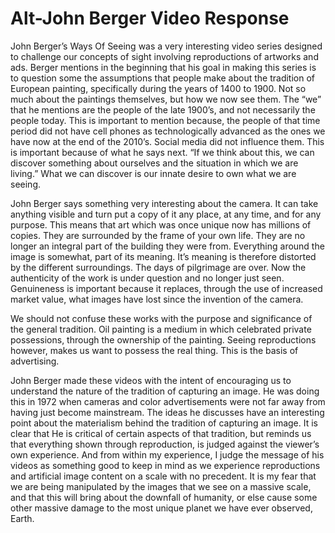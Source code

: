 Alt-John Berger Video Response
======
John Berger’s Ways Of Seeing was a very interesting video series designed to challenge our concepts of sight involving reproductions of artworks and ads. Berger mentions in the beginning that his goal in making this series is to question some the assumptions that people make about the tradition of European painting, specifically during the years of 1400 to 1900. Not so much about the paintings themselves, but how we now see them. The “we” that he mentions are the people of the late 1900’s, and not necessarily the people today. This is important to mention because, the people of that time period did not have cell phones as technologically advanced as the ones we have now at the end of the 2010’s. Social media did not influence them. This is important because of what he says next. “If we think about this, we can discover something about ourselves and the situation in which we are living.” What we can discover is our innate desire to own what we are seeing.

John Berger says something very interesting about the camera. It can take anything visible and turn put a copy of it any place, at any time, and for any purpose. This means that art which was once unique now has millions of copies. They are surrounded by the frame of your own life. They are no longer an integral part of the building they were from. Everything around the image is somewhat, part of its meaning. It’s meaning is therefore distorted by the different surroundings. The days of pilgrimage are over. Now the authenticity of the work is under question and no longer just seen. Genuineness is important because it replaces, through the use of increased market value, what images have lost since the invention of the camera.

We should not confuse these works with the purpose and significance of the general tradition. Oil painting is a medium in which celebrated private possessions, through the ownership of the painting. Seeing reproductions however, makes us want to possess the real thing. This is the basis of advertising.

John Berger made these videos with the intent of encouraging us to understand the nature of the tradition of capturing an image. He was doing this in 1972 when cameras and color advertisements were not far away from having just become mainstream. The ideas he discusses have an interesting point about the materialism behind the tradition of capturing an image. It is clear that He is critical of certain aspects of that tradition, but reminds us that everything shown through reproduction, is judged against the viewer’s own experience. And from within my experience, I judge the message of his videos as something good to keep in mind as we experience reproductions and artificial image content on a scale with no precedent. It is my fear that we are being manipulated by the images that we see on a massive scale, and that this will bring about the downfall of humanity, or else cause some other massive damage to the most unique planet we have ever observed, Earth.
